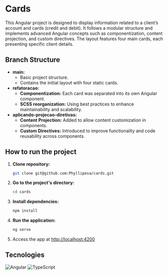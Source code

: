 # Cards

This Angular project is designed to display information related to a client’s account and cards (credit and debit). It follows a modular structure and implements advanced Angular concepts such as componentization, content projection, and custom directives. The layout features four main cards, each presenting specific client details.

## Branch Structure

- **main:**
   - Basic project structure.
   - Contains the initial layout with four static cards.
- **refatoracao:**
  - **Componentization:** Each card was separated into its own Angular component.
  - **SCSS reorganization:** Using best practices to enhance maintainability and scalability.
- **aplicando-projecao-diretivas:**
  - **Content Projection:** Added to allow content customization in components.
  - **Custom Directives:** Introduced to improve functionality and code reusability across components.

## How to run the project

1. **Clone repository:**
   ```bash
   git clone git@github.com:Phyllipesa/cards.git
   ```
2. **Go to the project's directory:**
   ```bash
   cd cards
   ```
3. **Install dependencies:**
   ```bash
   npm install
   ```
4. **Run the application:**
   ```bash
   ng serve
   ```
5. Access the app at [http://localhost:4200](http://localhost:4200)


## Tecnologies

 ![Angular](https://img.shields.io/badge/angular-%23DD0031.svg?style=for-the-badge&logo=angular&logoColor=white)
 ![TypeScript](https://img.shields.io/badge/typescript-%23007ACC.svg?style=for-the-badge&logo=typescript&logoColor=white)


